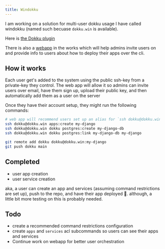 ```yaml
---
title: Windokku
---
```

I am working on a solution for multi-user dokku usage I have called windokku (named such becuase `dokku.win` is available).

Here is [the Dokku plugin](https://github.com/joshualent/windokku-acl)

There is also a [webapp](https://github.com/joshualent/windokku-web) in the works which will help admins invite users on and provide info to users about how to deploy their apps over the cli.

## How it works

Each user get's added to the system using the public ssh-key from a private-key they control. The web app will allow it so admins can invite users over email, have them sign up, upload their public key, and then automatically add them as a user on the server

Once they have their account setup, they might run the following commands:

```bash
# web app will recommend users set up an alias for `ssh dokku@dokku.win` to `dokku`
ssh dokku@dokku.win apps:create my-django
ssh dokku@dokku.win dokku postgres:create my-django-db
ssh dokku@dokku.win dokku postgres:link my-django-db my-django

git remote add dokku dokku@dokku.win:my-django
git push dokku main
```

## Completed

- user app creation
- user service creation

aka, a user can create an app and services (assuming command restrictions are set up), push to the repo, and have their app deployed 🎊. although, a little bit more  testing on this is probably needed.

## Todo

- create a recommended command restrictions configuration
- create `apps` and `services` acl subcommands so users can see their apps and services
- Continue work on webapp for better user orchestration
